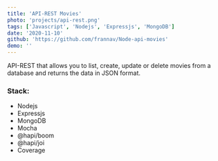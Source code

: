 ```yaml
---
title: 'API-REST Movies'
photo: 'projects/api-rest.png'
tags: ['Javascript', 'Nodejs', 'Expressjs', 'MongoDB']
date: '2020-11-10'
github: 'https://github.com/frannav/Node-api-movies'
demo: ''
---
```



API-REST that allows you to list, create, update or delete movies from a database and returns the data in JSON format.

### Stack: 

- Nodejs
- Expressjs
- MongoDB
- Mocha
- @hapi/boom
- @hapi/joi
- Coverage